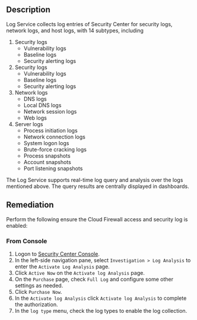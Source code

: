 ## Description

Log Service collects log entries of Security Center for security logs, network logs, and host logs, with 14 subtypes, including

1. Security logs
   - Vulnerability logs
   - Baseline logs
   - Security alerting logs
2. Security logs
   - Vulnerability logs
   - Baseline logs
   - Security alerting logs
3. Network logs
   - DNS logs
   - Local DNS logs
   - Network session logs
   - Web logs
4. Server logs
   - Process initiation logs
   - Network connection logs
   - System logon logs
   - Brute-force cracking logs
   - Process snapshots
   - Account snapshots
   - Port listening snapshots

The Log Service supports real-time log query and analysis over the logs mentioned above. The query results are centrally displayed in dashboards.

## Remediation

Perform the following ensure the Cloud Firewall access and security log is enabled:

### From Console

1. Logon to [Security Center Console](https://yundun.console.aliyun.com/).
2. In the left-side navigation pane, select `Investigation > Log Analysis` to enter the `Activate Log Analysis` page.
3. Click `Active Now` on the `Activate log Analysis` page.
4. On the `Purchase` page, check `Full Log` and configure some other settings as needed.
5. Click `Purchase Now`.
6. In the `Activate log Analysis` click `Activate log Analysis` to complete the authorization.
7. In the `log type` menu, check the log types to enable the log collection.